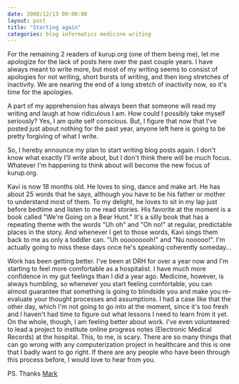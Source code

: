 ```yaml
---
date: 2008/12/13 00:00:00
layout: post
title: "Starting again"
categories: blog informatics medicine writing
---
```


For the remaining 2 readers of kurup.org (one of them being me), let me apologize for the lack of posts here over the past couple years. I have always meant to write more, but most of my writing seems to consist of apologies for not writing, short bursts of writing, and then long stretches of inactivity. We are nearing the end of a long stretch of inactivity now, so it's time for the apologies.

A part of my apprehension has always been that someone will read my writing and laugh at how ridiculous I am. How could I possibly take myself seriously? Yes, I am quite self conscious. But, I figure that now that I've posted just about nothing for the past year, anyone left here is going to be pretty forgiving of what I write.

So, I hereby announce my plan to start writing blog posts again. I don't know what exactly I'll write about, but I don't think there will be much focus. Whatever I'm happening to think about will become the new focus of kurup.org.

Kavi is now 18 months old. He loves to sing, dance and make art. He has about 25 words that he says, although you have to be his father or mother to understand most of them. To my delight, he loves to sit in my lap just before bedtime and listen to me read stories. His favorite at the moment is a book called "We're Going on a Bear Hunt." It's a silly book that has a repeating theme with the words "Uh oh" and "Oh no!" at regular, predictable places in the story. And whenever I get to those words, Kavi sings them back to me as only a toddler can. "Uh ooooooooh!" and "Nu nooooo!". I'm actually going to miss these days once he's speaking coherently someday...

Work has been getting better. I've been at DRH for over a year now and I'm starting to feel more comfortable as a hospitalist. I have much more confidence in my gut feelings than I did a year ago. Medicine, however, is always humbling, so whenever you start feeling comfortable, you can almost guarantee that something is going to blindside you and make you re-evaluate your thought processes and assumptions. I had a case like that the other day, which I'm not going to go into at the moment, since it's too fresh and I haven't had time to figure out what lessons I need to learn from it yet. On the whole, though, I am feeling better about work. I've even volunteered to lead a project to institute online progress notes (Electronic Medical Records) at the hospital. This, to me, is scary. There are so many things that can go wrong with any computerization project in healthcare and this is one that I badly want to go right. If there are any people who have been through this process before, I would love to hear from you.

PS. Thanks [Mark](http://mark.aufflick.com)
